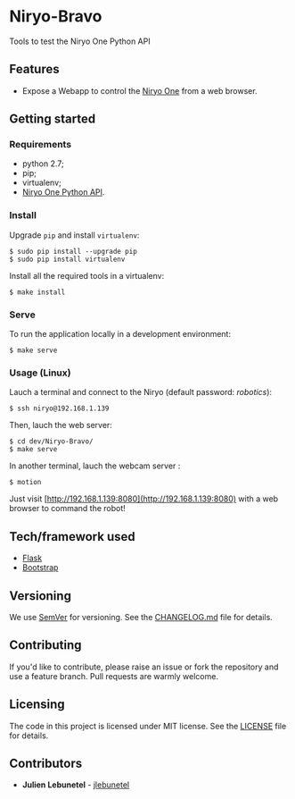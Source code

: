 # Niryo-Bravo
Tools to test the Niryo One Python API

## Features
 * Expose a Webapp to control the [Niryo One](https://niryo.com/) from a web browser.

## Getting started

### Requirements
 * python 2.7;
 * pip;
 * virtualenv;
 * [Niryo One Python API](https://github.com/NiryoRobotics/niryo_one_ros/tree/master/niryo_one_python_api).


### Install
Upgrade `pip` and install `virtualenv`:

```
$ sudo pip install --upgrade pip
$ sudo pip install virtualenv
```

Install all the required tools in a virtualenv:
```
$ make install
```

### Serve
To run the application locally in a development environment:
```
$ make serve
```

### Usage (Linux)
Lauch a terminal and connect to the Niryo (default password: _robotics_):
```
$ ssh niryo@192.168.1.139
```

Then, lauch the web server:
```
$ cd dev/Niryo-Bravo/
$ make serve
```

In another terminal, lauch the webcam server :
```
$ motion
```

Just visit [http://192.168.1.139:8080](http://192.168.1.139:8080) with a web browser to command the robot!

## Tech/framework used
 * [Flask](http://flask.pocoo.org/)
 * [Bootstrap](https://getbootstrap.com/)

## Versioning
We use [SemVer](http://semver.org/) for versioning. See the [CHANGELOG.md](CHANGELOG.md) file for details.

## Contributing
If you'd like to contribute, please raise an issue or fork the repository and use a feature branch. Pull requests are warmly welcome.

## Licensing
The code in this project is licensed under MIT license. See the [LICENSE](LICENSE) file for details.

## Contributors
 * **Julien Lebunetel** - [jlebunetel](https://github.com/jlebunetel)
